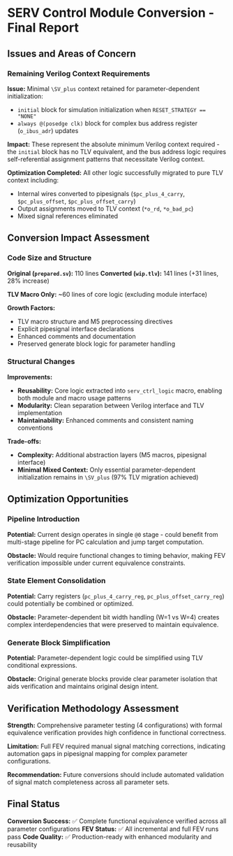 # SERV Control Module Conversion - Final Report

## Issues and Areas of Concern

### Remaining Verilog Context Requirements

**Issue:** Minimal `\SV_plus` context retained for parameter-dependent initialization:

- `initial` block for simulation initialization when `RESET_STRATEGY == "NONE"`  
- `always @(posedge clk)` block for complex bus address register (`o_ibus_adr`) updates

**Impact:** These represent the absolute minimum Verilog context required - the `initial` block has no TLV equivalent, and the bus address logic requires self-referential assignment patterns that necessitate Verilog context.

**Optimization Completed:** All other logic successfully migrated to pure TLV context including:

- Internal wires converted to pipesignals (`$pc_plus_4_carry`, `$pc_plus_offset`, `$pc_plus_offset_carry`)
- Output assignments moved to TLV context (`*o_rd`, `*o_bad_pc`)
- Mixed signal references eliminated

## Conversion Impact Assessment

### Code Size and Structure

**Original (`prepared.sv`):** 110 lines
**Converted (`wip.tlv`):** 141 lines (+31 lines, 28% increase)

**TLV Macro Only:** ~60 lines of core logic (excluding module interface)

**Growth Factors:**

- TLV macro structure and M5 preprocessing directives
- Explicit pipesignal interface declarations
- Enhanced comments and documentation
- Preserved generate block logic for parameter handling

### Structural Changes

**Improvements:**

- **Reusability:** Core logic extracted into `serv_ctrl_logic` macro, enabling both module and macro usage patterns
- **Modularity:** Clean separation between Verilog interface and TLV implementation
- **Maintainability:** Enhanced comments and consistent naming conventions

**Trade-offs:**

- **Complexity:** Additional abstraction layers (M5 macros, pipesignal interface)  
- **Minimal Mixed Context:** Only essential parameter-dependent initialization remains in `\SV_plus` (97% TLV migration achieved)

## Optimization Opportunities

### Pipeline Introduction

**Potential:** Current design operates in single `@0` stage - could benefit from multi-stage pipeline for PC calculation and jump target computation.

**Obstacle:** Would require functional changes to timing behavior, making FEV verification impossible under current equivalence constraints.

### State Element Consolidation

**Potential:** Carry registers (`pc_plus_4_carry_reg`, `pc_plus_offset_carry_reg`) could potentially be combined or optimized.

**Obstacle:** Parameter-dependent bit width handling (W=1 vs W=4) creates complex interdependencies that were preserved to maintain equivalence.

### Generate Block Simplification

**Potential:** Parameter-dependent logic could be simplified using TLV conditional expressions.

**Obstacle:** Original generate blocks provide clear parameter isolation that aids verification and maintains original design intent.

## Verification Methodology Assessment

**Strength:** Comprehensive parameter testing (4 configurations) with formal equivalence verification provides high confidence in functional correctness.

**Limitation:** Full FEV required manual signal matching corrections, indicating automation gaps in pipesignal mapping for complex parameter configurations.

**Recommendation:** Future conversions should include automated validation of signal match completeness across all parameter sets.

## Final Status

**Conversion Success:** ✅ Complete functional equivalence verified across all parameter configurations
**FEV Status:** ✅ All incremental and full FEV runs pass
**Code Quality:** ✅ Production-ready with enhanced modularity and reusability
